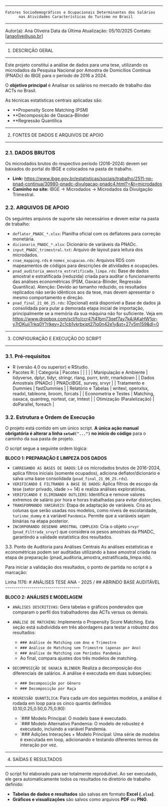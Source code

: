 --------------------------------------------------------------------------------
    Fatores Sociodemográficos e Ocupacionais Determinantes dos Salários 
          nas Atividades Características do Turismo no Brasil
--------------------------------------------------------------------------------

Autor(a): Ana Oliveira 
Data da Última Atualização: 05/10/2025
Contato: [anaolive@usp.br]

--------------------------------------------------------------------------------
1. DESCRIÇÃO GERAL
--------------------------------------------------------------------------------

Este projeto constitui a análise de dados para uma tese, utilizando os microdados da Pesquisa Nacional por Amostra de Domicílios Contínua (PNADc) do IBGE para o período de 2016 a 2024.

O **objetivo principal** é Analisar os salários no mercado de trabalho das ACTs no Brasil.

As técnicas estatísticas centrais aplicadas são:
* **Propensity Score Matching (PSM)
* **Decomposição de Oaxaca-Blinder
* **Regressão Quantílica

--------------------------------------------------------------------------------
2. FONTES DE DADOS E ARQUIVOS DE APOIO
--------------------------------------------------------------------------------

### 2.1. DADOS BRUTOS
Os microdados brutos do respectivo período (2016-2024) devem ser baixados do portal do IBGE e colocados na pasta de trabalho.
* **Link:** https://www.ibge.gov.br/estatisticas/sociais/trabalho/2511-np-pnad-continua/30980-pnadc-divulgacao-pnadc4.html?=&t=microdados
* **Caminho no site:** IBGE -> Microdados -> Microdados da Divulgação Trimestral.

### 2.2. ARQUIVOS DE APOIO
Os seguintes arquivos de suporte são necessários e devem estar na pasta de trabalho:
* `deflator_PNADC_*.xlsx`: Planilha oficial com os deflatores para correção monetária.
* `dicionario_PNADC_*.xlsx`: Dicionário de variáveis da PNADc.
* `input_PNADC_trimestral.txt`: Arquivo de layout para leitura dos microdados.
* `cnae_mapping.rds` e `nomes_ocupacao.rds`: Arquivos RDS com mapeamentos de códigos para descrições de atividades e ocupações.
* `pnad_auditoria_amostra_estratificada_limpa.rds`: Base de dados amostral e estratificada (reduzida) criada para auditar o funcionamento das análises econométricas (PSM, Oaxaca-Blinder, Regressão Quantílica). Atenção: Devido ao tamanho reduzido, os resultados replicados não serão idênticos aos da tese, mas devem apresentar o mesmo comportamento e direção.
* `pnad_final_21_06_25.rds`: (Opcional) está disponível a Base de dados já consolidada para pular a demorada etapa inicial de importação, principalmente se a memória da sua máquina não for suficiente. Veja em <https://www.dropbox.com/scl/fo/ccr47t41bm73qef7ay7k4/AKaHW1or-y7rDKuiiTrkq0Y?rlkey=2c1cb1vkrbxipt27lq0n42e1y&st=27v5m159&dl=0>

--------------------------------------------------------------------------------
3. CONFIGURAÇÃO E EXECUÇÃO DO SCRIPT
--------------------------------------------------------------------------------

### 3.1. Pré-requisitos
* R (versão 4.0 ou superior) e RStudio.
* Pacotes R:
| 	Categoria 		| 				Pacotes				   |
|				|								   |
| Manipulação e Ambiente 	| tidyverse, dplyr, tidyr, stringr, rlang, purrr, knitr, rmarkdown |
| Dados Amostrais (PNADc) 	| PNADcIBGE, survey, srvyr 					   |
| Tratamento e Dummies 		| fastDummies 							   |
| Relatório e Tabelas 		| writexl, openxlsx, readxl, tableone, broom, forcats 		   |
| Econometria e Testes 		| Matching, oaxaca, quantreg, nortest, car, lmtest 		   |
| Otimização (Paralelização) 	| doParallel, foreach						   |

### 3.2. Estrutura e Ordem de Execução
O projeto está contido em um único script. **A única ação manual obrigatória é alterar a linha `setwd("...")` no início do código** para o caminho da sua pasta de projeto.

O script segue a seguinte ordem lógica:

**BLOCO 1: PREPARAÇÃO E LIMPEZA DOS DADOS**
* `CARREGANDO AS BASES DE DADOS`: Lê os microdados brutos de 2016-2024, aplica filtros iniciais (somente ocupados), adiciona deflator/dicionário e salva uma base consolidada (`pnad_final_21_06_25.rds`).
* `VERIFICANDO E FILTRANDO A BASE DE DADOS`: Aplica filtros de escopo da tese (setor privado, idade >= 14) e realiza análises exploratórias.
* `VERIFICANDO E ELIMINANDO OUTLIERS`: Identifica e remove valores extremos de salário por hora e horas trabalhadas para evitar distorções.
* `TRANSFORMANDO VARIÁVEIS`: Etapa de adaptação de variáveis. Cria as colunas que serão usadas nos modelos, como níveis de escolaridade, `turismo_dummy` e a variável `Pandemia`. Permite que a variáveis sejam binárias na etapa posterior.
* `INCORPORANDO DESENHO AMOSTRAL COMPLEXO`: Cria o objeto `srvyr` (`pnad_Filtrada_srvyr`) que considera os pesos amostrais da PNADC, garantindo a validade estatística dos resultados.

3.3. Ponto de Auditoria para Análises Centrais
As análises estatísticas e econométricas podem ser auditadas utilizando a base amostral criada na etapa de preparação (pnad_auditoria_amostra_estratificada_limpa.rds).

Para iniciar a validação dos resultados, o ponto de partida no script é a marcação:

Linha 1176: # ANÁLISES TESE ANA - 2025 / ## ABRINDO BASE AUDITÁVEL -------------------------------------

**BLOCO 2: ANÁLISES E MODELAGEM**
* `ANÁLISES DESCRITIVAS`: Gera tabelas e gráficos ponderados que comparam o perfil dos trabalhadores das ACTs versus os demais.
* `ANÁLISE DE MATCHING`: Implementa o Propensity Score Matching. Esta seção está subdividida em três abordagens para testar a robustez dos resultados:
    * `### Análise de Matching com Ano e Trimestre`
    * `### Análise de Matching sem Trimestre (apenas por Ano)`
    * `### Análise de Matching com Períodos Pandemia`
    * Ao final, compara ajustes dos três modelos de matching.

* `DECOMPOSIÇÃO DE OAXACA BLINDER`: Realiza a decomposição dos diferenciais de salários. A análise é executada em duas subseções:
    * `### Decomposição por Gênero`
    * `### Decomposição por Raça`

* `REGRESSÃO QUANTÍLICA`: Para cada um dos seguintes modelos, a análise é rodada em loop para os cinco quantis definidos (0.10,0.25,0.50,0.75,0.90):

    * `### Modelo Principal: O modelo base é executado.
    * `### Modelo Alternativo Pandemia: O modelo de robustez é executado, incluindo a variável Pandemia.
    * `### Adições Interações + Modelo Principal: Uma série de modelos é executada em loop, adicionando e testando diferentes termos de interação por vez.

--------------------------------------------------------------------------------
4. SAÍDAS E RESULTADOS
--------------------------------------------------------------------------------

O script foi elaborado para ser totalmente reprodutível. Ao ser executado, ele gera automaticamente todos os resultados no diretório de trabalho definido:
* **Tabelas de dados e resultados** são salvas em formato **Excel (`.xlsx`)**.
* **Gráficos e visualizações** são salvos como arquivos **PDF** ou **PNG**.
